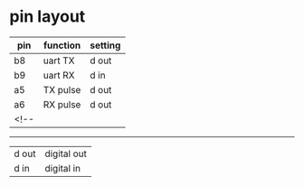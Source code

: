 # pin layout

| pin | function | setting |
| --- | --- | --- |
| b8 | uart TX | d out |
| b9 | uart RX | d in |
| a5 | TX pulse | d out |
| a6 | RX pulse | d out |
<!-- |  |  |  | -->

---
| | |
| --- | --- |
| d out | digital out |
| d in | digital in
